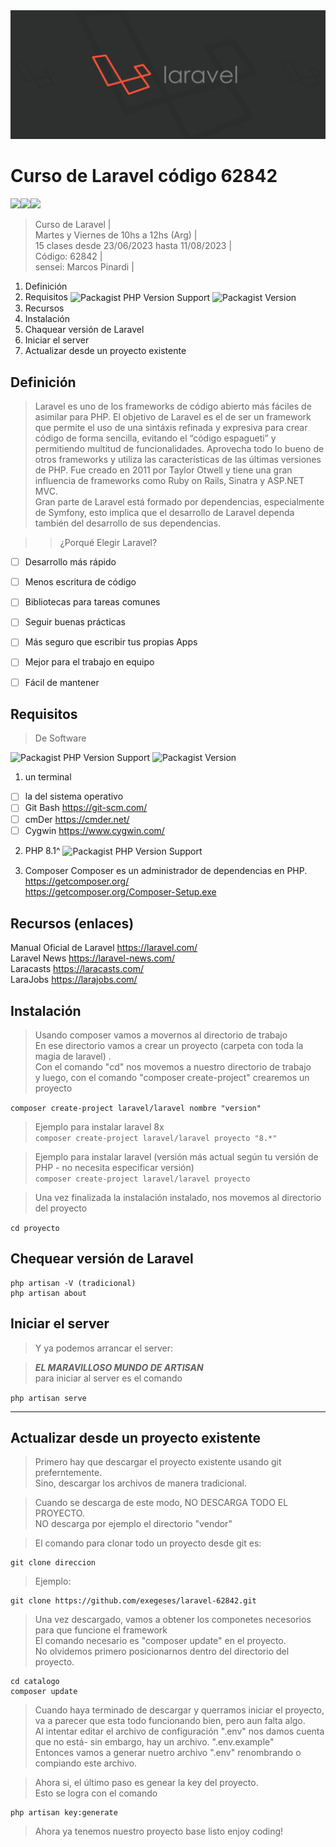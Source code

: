 <img src="extras/imagenes/laravel-header.jpg">

# Curso de Laravel código 62842
<img src="https://img.shields.io/badge/Laravel-F55247?style=for-the-badge&logo=laravel&logoColor=white"><img src="https://img.shields.io/badge/PHP-8993BF?style=for-the-badge&logo=php&logoColor=white"><img src="https://img.shields.io/badge/MySQL-4D9EB1?style=for-the-badge&logo=mysql&logoColor=white">
> Curso de Laravel |  
> Martes y Viernes de 10hs a 12hs (Arg) |  
> 15 clases desde 23/06/2023 hasta 11/08/2023 |  
> Código: 62842 |  
> sensei: Marcos Pinardi |

1. Definición
2. Requisitos <img alt="Packagist PHP Version Support" src="https://img.shields.io/packagist/php-v/laravel/laravel?style=flat-square" valign="middle"> <img alt="Packagist Version" src="https://img.shields.io/packagist/v/laravel/laravel" valign="middle">
3. Recursos
4. Instalación
5. Chaquear versión de Laravel 
6. Iniciar el server
7. Actualizar desde un proyecto existente

## Definición
> Laravel es uno de los frameworks de código abierto más fáciles de asimilar para PHP.
> El objetivo de Laravel es el de ser un framework que permite el uso de una sintáxis refinada y expresiva para crear código de forma sencilla, evitando el “código espagueti” y permitiendo multitud de funcionalidades.
> Aprovecha todo lo bueno de otros frameworks y utiliza las características de las últimas versiones de PHP.
> Fue creado en 2011 por Taylor Otwell y tiene una gran influencia de frameworks como Ruby on Rails, Sinatra y ASP.NET MVC.  
> Gran parte de Laravel está formado por dependencias, especialmente de Symfony, esto implica que el desarrollo de Laravel dependa también del desarrollo de sus dependencias.

>> ¿Porqué Elegir Laravel?
- [ ] Desarrollo más rápido
- [ ] Menos escritura de código
- [ ] Bibliotecas para tareas comunes
- [ ] Seguir buenas prácticas
- [ ] Más seguro que escribir tus propias Apps
- [ ] Mejor para el trabajo en equipo
- [ ] Fácil de mantener


## Requisitos
> De Software

![Packagist PHP Version Support](https://img.shields.io/packagist/php-v/laravel/laravel?style=for-the-badge) ![Packagist Version](https://img.shields.io/packagist/v/laravel/laravel?style=for-the-badge)

1. un terminal
- [ ] la del sistema operativo
- [ ] Git Bash <https://git-scm.com/>
- [ ] cmDer <https://cmder.net/>
- [ ] Cygwin <https://www.cygwin.com/>

2. PHP 8.1^ <img alt="Packagist PHP Version Support" src="https://img.shields.io/packagist/php-v/laravel/laravel?style=flat-square" valign="middle">
 
3. Composer
   Composer es un administrador de dependencias en PHP.  
   <https://getcomposer.org/>  
   <https://getcomposer.org/Composer-Setup.exe>

## Recursos (enlaces)

Manual Oficial de Laravel <https://laravel.com/>  
Laravel News <https://laravel-news.com/>  
Laracasts <https://laracasts.com/>  
LaraJobs <https://larajobs.com/>

## Instalación

> Usando composer vamos a movernos al directorio de trabajo    
> En ese directorio vamos a crear un proyecto (carpeta con toda la magia de laravel) .  
> Con el comando "cd" nos movemos a nuestro directorio de trabajo    
> y luego, con el comando "composer create-project" crearemos un proyecto

`composer create-project laravel/laravel nombre "version"`

> Ejemplo para instalar laravel 8x  
`composer create-project laravel/laravel proyecto "8.*"`

> Ejemplo para instalar laravel (versión más actual según tu versión de PHP - no necesita especificar versión)    
`composer create-project laravel/laravel proyecto`

> Una vez finalizada la instalación instalado, nos movemos al directorio del proyecto

`cd proyecto`

## Chequear versión de Laravel  
    php artisan -V (tradicional)  
    php artisan about  


## Iniciar el server 

> Y ya podemos arrancar el server:

> ***EL MARAVILLOSO MUNDO DE ARTISAN***    
> para iniciar al server es el comando

`php artisan serve`

----


## Actualizar desde un proyecto existente

>Primero hay que descargar el proyecto existente usando git   
>preferntemente.   
>Sino, descargar los archivos de manera tradicional.

> Cuando se descarga de este modo, NO DESCARGA TODO EL PROYECTO.  
> NO descarga por ejemplo el directorio "vendor"

> El comando para clonar todo un proyecto desde git es:

    git clone direccion

> Ejemplo:

    git clone https://github.com/exegeses/laravel-62842.git


> Una vez descargado, vamos a obtener los componetes necesorios para que funcione el framework  
> El comando necesario es "composer update" en el proyecto.  
> No olvidemos primero posicionarnos dentro del directorio del proyecto.

    cd catalogo  
    composer update  


> Cuando haya terminado de descargar y querramos iniciar el proyecto, va a parecer que esta todo funcionando bien, pero aun falta algo.  
> Al intentar editar el archivo de configuración  ".env" nos damos cuenta que no está- sin embargo, hay un archivo. ".env.example"  
> Entonces vamos a generar nuetro archivo ".env" renombrando o compiando este archivo.

> Ahora si, el último paso es genear la key del proyecto.  
> Esto se logra con el comando

    php artisan key:generate  

> Ahora ya tenemos nuestro proyecto base listo
> enjoy coding!
